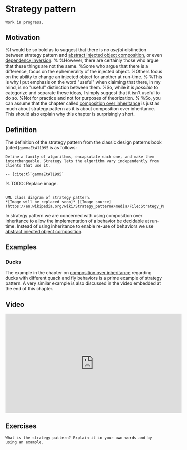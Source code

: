 # Strategy pattern

```{warning}
Work in progress.
```

## Motivation

%I would be so bold as to suggest that there is no *useful* distinction between strategy pattern and [abstract injected object composition](abstract-injected-object-composition), or even [dependency inversion](dependency-inversion-principle).
%
%However, there are certainly those who argue that these things are not the same.
%Some who argue that there is a difference, focus on the ephemerality of the injected object.
%Others focus on the ability to change an injected object for another at run-time.
%
%This is why I put emphasis on the word "useful" when claiming that there, in my mind, is no "useful" distinction between them.
%So, while it is *possible* to categorize and separate these ideas, I simply suggest that it isn't useful to do so.
%Not for practice and not for purposes of theorization.
%
%So, you can assume that the chapter called [composition over inheritance](composition-over-inheritance) is just as much about strategy pattern as it is about composition over inheritance.
This should also explain why this chapter is surprisingly short.

## Definition

The definition of the strategy pattern from the classic design patterns book {cite:t}`gammaEtAl1995` is as follows:

```{epigraph}
Define a family of algorithms, encapsulate each one, and make them interchangeable. Strategy lets the algorithm vary independently from clients that use it.

-- {cite:t}`gammaEtAl1995`
```

% TODO: Replace image.
```{figure} https://upload.wikimedia.org/wikipedia/commons/3/39/Strategy_Pattern_in_UML.png

UML class diagram of strategy pattern.
*[Image will be replaced soon]* [[Image source](https://en.wikipedia.org/wiki/Strategy_pattern#/media/File:Strategy_Pattern_in_UML.png)]
```

In strategy pattern we are concerned with using composition over inheritance to allow the implementation of a behavior be decidable at run-time.
Instead of using inheritance to enable re-use of behaviors we use [abstract injected object composition](abstract-injected-object-composition).


## Examples

### Ducks

The example in the chapter on [composition over inheritance](composition-over-inheritance:examples:ducks) regarding ducks with different quack and fly behaviors is a prime example of strategy pattern.
A very similar example is also discussed in the video embedded at the end of this chapter.



## Video

<iframe width="560" height="315" src="https://www.youtube.com/embed/v9ejT8FO-7I" title="YouTube video player" frameborder="0" allow="accelerometer; autoplay; clipboard-write; encrypted-media; gyroscope; picture-in-picture" allowfullscreen></iframe>


## Exercises

```{exercise}
What is the strategy pattern? Explain it in your own words and by using an example.
```
